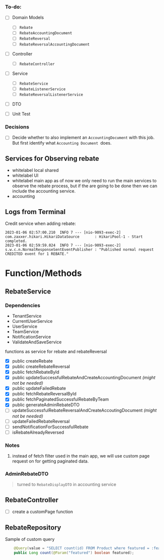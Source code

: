 

### To-do:
- [ ] Domain Models
	- [ ] `Rebate`
	- [ ] `RebateAccountingDocument`
	- [ ] `RebateReversal`
	- [ ] `RebateReversalAccountingDocument`
- [ ] Controller
	- [ ] `RebateController`
- [ ] Service
	- [ ] `RebateService`
	- [ ] `RebateListenerService`
	- [ ] `RebateReversalListenerService`
- [ ] DTO
- [ ] Unit Test



### Decisions

- [ ] Decide whether to also implement an `AccountingDocument` with this job. But first identify what `Accounting Document `does.



## Services for Observing rebate 

- whitelabel local shared
- whitelabel UI
- whitelabel main app
as of now we only need to run the main services to observe the rebate process, but if the are going to be done then we can include the accounting service.
- accounting


## Logs from Terminal

Credit service when adding rebate:
```
2023-01-06 02:57:00.210  INFO 7 --- [nio-9093-exec-2] com.zaxxer.hikari.HikariDataSource       : HikariPool-1 - Start completed.
2023-01-06 02:59:59.024  INFO 7 --- [nio-9093-exec-2] s.w.c.n.NormalResponseSentEventPublisher : "Published normal request CREDITED event for 1 REBATE."

```


# Function/Methods

## RebateService

### Dependencies
- TenantService
- CurrentUserService
- UserService
- TeamService
- NotificationService
- ValidateAndSaveService

functions as service for rebate and rebateReversal
- [x] public createRebate
- [x] public createRebateReversal
- [x] public fetchRebateById
- [x] public updateSuccessfulRebateAndCreateAccountingDocument *(might not be needed)*
- [x] public updateFailedRebate
- [x] public fetchRebateReversalById
- [x] public fetchPaginatedSuccessfulRebateByTeam
- [x] public generateAdminRebateDTO
- [ ] updateSuccessfulRebateReversalAndCreateAccoutingDocument  *(might not be needed)*
- [ ] updateFailedRebateReversal
- [ ] sendNotificationForSuccessfulRebate
- [ ] isRebateAlreadyReversed

### Notes

1. instead of fetch filter used in the main app, we will use custom page request on for getting paginated data.

### AdminRebateDTO
>turned to `RebateDisplayDTO` in accounting service


## RebateController

- [ ] create a customPage function


## RebateRepository

Sample of custom query
```java
	@Query(value = "SELECT count(id) FROM Product where featured = :featured")
	public Long count(@Param("featured") boolean featured);
```






